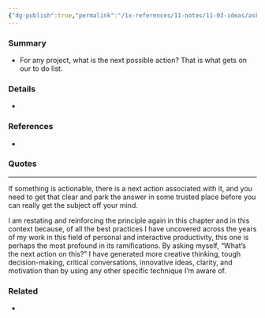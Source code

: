 ```yaml
---
{"dg-publish":true,"permalink":"/1x-references/11-notes/11-03-ideas/ask-what-is-the-next-action-on-this-project/","title":"Ask what is the next action on this project"}
---
```



### Summary
- For any project, what is the next possible action? That is what gets on our to do list.

### Details
- 

### References
- 

### Quotes
- ---
If something is actionable, there is a next action associated with it, and you need to get that clear and park the answer in some trusted place before you can really get the subject off your mind.


I am restating and reinforcing the principle again in this chapter and in this context because, of all the best practices I have uncovered across the years of my work in this field of personal and interactive productivity, this one is perhaps the most profound in its ramifications. By asking myself, “What’s the next action on this?” I have generated more creative thinking, tough decision-making, critical conversations, innovative ideas, clarity, and motivation than by using any other specific technique I’m aware of.


### Related
- 